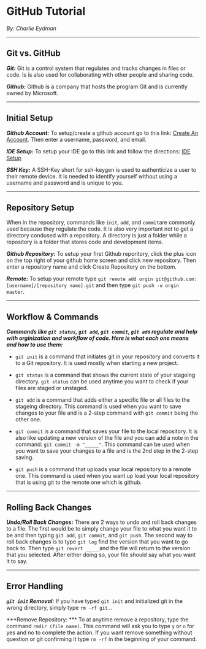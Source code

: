 # GitHub Tutorial

_By: Charlie Eydman_

---
## Git vs. GitHub

***Git:*** Git is a control system that regulates and tracks changes in files or code. Is is also used for collaborating with other people and sharing code.

***Github:*** Github is a company that hosts the program Git and is currently owned by Microsoft.

---
## Initial Setup
***Github Account:*** To setup/create a github account go to this link: [Create An Account](https://github.com/join?source=header-home). Then enter a username, password, and email.

***IDE Setup:*** To setup your IDE go to this link and follow the directions: [IDE Setup](https://github.com/hstatsep/ide50)

***SSH Key:*** A SSH-Key short for ssh-keygen is used to authenticize a user to their remote device. It is needed to identify yourself without using a username and password and is unique to you.

---
## Repository Setup


When in the repository, commands like `init`, `add`, and `commit`are commonly used because they regulate the code. It is also very important not to get a directory condused with a repository. A directory is just a folder while a repository is a folder that stores code and development items.

***Github Repository:*** To setup your first Github reporitory, click the plus icon on the top right of your github home screen and click new repository. Then enter a repository name and click Create Repository on the bottom.

***Remote:*** To setup your remote type `git remote add orgin git@github.com:[username]/[repository name].git` and then type `git push -u orgin master`.

---
## Workflow & Commands

***Commands like `git status`, `git add`, `git commit`, `git add` regulate and help with orginization and workflow of code. Here is what each one means and how to use them:***

* `git init` is a command that initiates git in your repository and converts it to a Git repository. It is used mostly when starting a new project.

* `git status` is a command that shows the current state of your stageing directory. `git status` can be used anytime you want to check if your files are staged or unstaged.

* `git add` is a command that adds either a specific file or all files to the stageing directory. This command is used when you want to save changes to your file and is a 2-step command with `git commit` being the other one.

* `git commit` is a command that saves your file to the local repository. It is also like updating a new version of the file and you can add a note in the command: `git commit -m "_____"`. This command can be used when you want to save your changes to a file and is the 2nd step in the 2-step saving.

* `git push` is a command that uploads your local repository to a remote one. This command is used when you want up load your local repository that is using git to the remote one which is github.

---
## Rolling Back Changes

***Undo/Roll Back Changes:*** There are 2 ways to undo and roll back changes to a file. The first would be to simply change your file to what you want it to be and then typing `git add`, `git commit`, and `git push`. The second way to roll back changes is to type `git log` find the version that you want to go back to. Then type `git revert _____`and the file will return to the version that you selected. After either doing so, your file should say what you want it to say.

---
## Error Handling

***`git init` Removal:*** If you have typed `git init` and initialized git in the wrong directory, simply type `rm -rf git.`.


***Remove Repository: *** To at anytime remove a repository, type the command `rmdir (file name)`. This command will ask you to type `y` or `n` for yes and no to complete the action. If you want remove something without question or git confirming it type `rm -rf` in the beginning of your command.